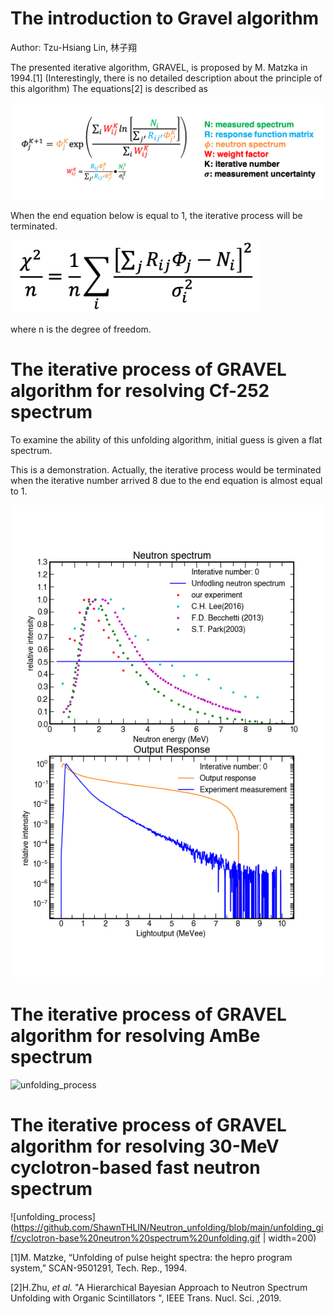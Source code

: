 # The introduction to Gravel algorithm
Author: Tzu-Hsiang Lin, 林子翔 

The presented iterative  algorithm, GRAVEL, is proposed by M. Matzka in 1994.[1]
(Interestingly, there is no detailed description about the principle of this algorithm)
The equations[2] is described as

<img src='https://github.com/ShawnTHLIN/Neutron_unfolding/blob/main/unfolding_gif/Gravel_equation1.png' width='700'>

When the end equation below is equal to 1, the iterative process will be terminated.

<img src='https://github.com/ShawnTHLIN/Neutron_unfolding/blob/main/unfolding_gif/Gravel_equation2.png' width='400'>

where n is the degree of freedom.


# The iterative process of GRAVEL  algorithm for resolving Cf-252 spectrum
To examine the ability of this unfolding algorithm, initial guess is given a flat spectrum.

This is a demonstration. Actually, the iterative process would be terminated when the iterative number arrived 8 due to the end equation is almost equal to 1.

![unfolding_process](https://github.com/ShawnTHLIN/Neutron_unfolding/blob/main/unfolding_gif/GRAVEL_Cf-252.gif)

# The iterative process of GRAVEL algorithm for resolving AmBe spectrum

![unfolding_process](https://github.com/ShawnTHLIN/Neutron_unfolding/blob/main/unfolding_gif/GRAVEL_AmBe.gif)


# The iterative process of GRAVEL algorithm for resolving 30-MeV cyclotron-based fast neutron spectrum

![unfolding_process](https://github.com/ShawnTHLIN/Neutron_unfolding/blob/main/unfolding_gif/cyclotron-base%20neutron%20spectrum%20unfolding.gif | width=200)


[1]M. Matzke, “Unfolding of pulse height spectra: the hepro program system,” SCAN-9501291, Tech. Rep., 1994.

[2]H.Zhu, <I>et al.</I> "A Hierarchical Bayesian Approach to Neutron Spectrum Unfolding with Organic Scintillators
", IEEE Trans. Nucl. Sci. ,2019.
